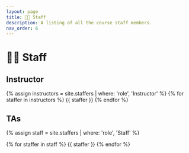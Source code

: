 ```yaml
---
layout: page
title: 👩‍🏫 Staff
description: A listing of all the course staff members.
nav_order: 6
---
```


# 👩‍🏫 Staff

## Instructor

{% assign instructors = site.staffers | where: 'role', 'Instructor' %}
{% for staffer in instructors %}
{{ staffer }}
{% endfor %}

## TAs

{% assign staff = site.staffers | where: 'role', 'Staff' %}

<div class="role">
  {% for staffer in staff %}
  {{ staffer }}
  {% endfor %}
</div>

